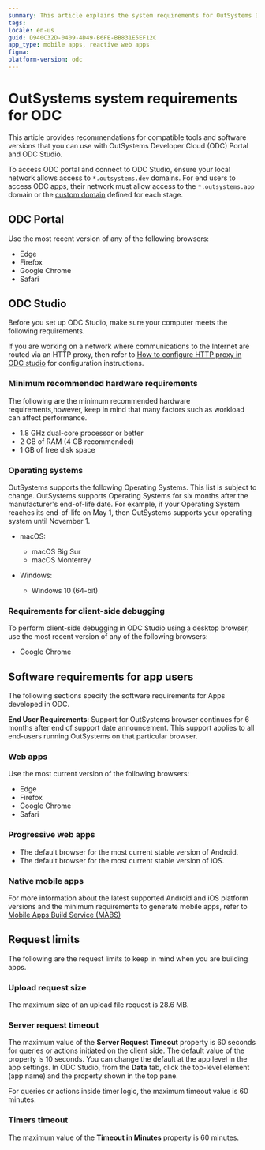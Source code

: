 ```yaml
---
summary: This article explains the system requirements for OutSystems Developer Cloud (ODC) Portal, ODC Studio, and app users, as well as the request limits of ODC.
tags:
locale: en-us
guid: D940C32D-0409-4D49-B6FE-BB831E5EF12C
app_type: mobile apps, reactive web apps
figma:
platform-version: odc
---
```


# OutSystems system requirements for ODC

This article provides recommendations for compatible tools and software versions that you can use with OutSystems Developer Cloud (ODC) Portal and ODC Studio.

To access ODC portal and connect to ODC Studio, ensure your local network allows access to `*.outsystems.dev` domains. For end users to access ODC apps, their network must allow access to the `*.outsystems.app` domain or the [custom domain](../configuration-management/custom-domains.md) defined for each stage.

## ODC Portal

Use the most recent version of any of the following browsers:

* Edge
* Firefox
* Google Chrome
* Safari

## ODC Studio

Before you set up ODC Studio, make sure your computer meets the following requirements.

<div class="info" markdown="1">

If you are working on a network where communications to the Internet are routed via an HTTP proxy, then refer to [How to configure HTTP proxy in ODC studio](configure-http-proxy.md) for configuration instructions.

</div>

### Minimum recommended hardware requirements

The following are the minimum recommended hardware requirements,however, keep in mind that many factors such as workload can affect performance.

* 1.8 GHz dual-core processor or better
* 2 GB of RAM (4 GB recommended)
* 1 GB of free disk space

### Operating systems

OutSystems supports the following Operating Systems. This list is subject to change. OutSystems supports Operating Systems for six months after the manufacturer's end-of-life date. For example, if your Operating System reaches its end-of-life on May 1, then OutSystems supports your operating system until November 1.

* macOS:
    * macOS Big Sur
    * macOS Monterrey

* Windows:
    * Windows 10 (64-bit)

### Requirements for client-side debugging

To perform client-side debugging in ODC Studio using a desktop browser, use the most recent version of any of the following browsers:

* Google Chrome

## Software requirements for app users

The following sections specify the software requirements for Apps developed in ODC. 

<div class="info" markdown="1">

**End User Requirements**:  Support for OutSystems browser continues for 6 months after end of support date announcement. This support applies to all end-users running OutSystems on that particular browser.

</div>

### Web apps

Use the most current version of the following browsers:

* Edge
* Firefox
* Google Chrome
* Safari

### Progressive web apps

* The default browser for the most current stable version of Android.
* The default browser for the most current stable version of iOS.

### Native mobile apps

For more information about the latest supported Android and iOS platform versions and the minimum requirements to generate mobile apps, refer to [Mobile Apps Build Service (MABS)](https://success.outsystems.com/support/release_notes/mobile_apps_build_service_versions/)

## Request limits

The following are the request limits to keep in mind when you are building apps.

### Upload request size

The maximum size of an upload file request is 28.6 MB.

### Server request timeout

The maximum value of the **Server Request Timeout** property is 60 seconds for queries or actions initiated on the client side. The default value of the property is 10 seconds. You can change the default at the app level in the app settings. In ODC Studio, from the **Data** tab, click the top-level element (app name) and the property shown in the top pane.

For queries or actions inside timer logic, the maximum timeout value is 60 minutes.

### Timers timeout

The maximum value of the **Timeout in Minutes** property is 60 minutes.

